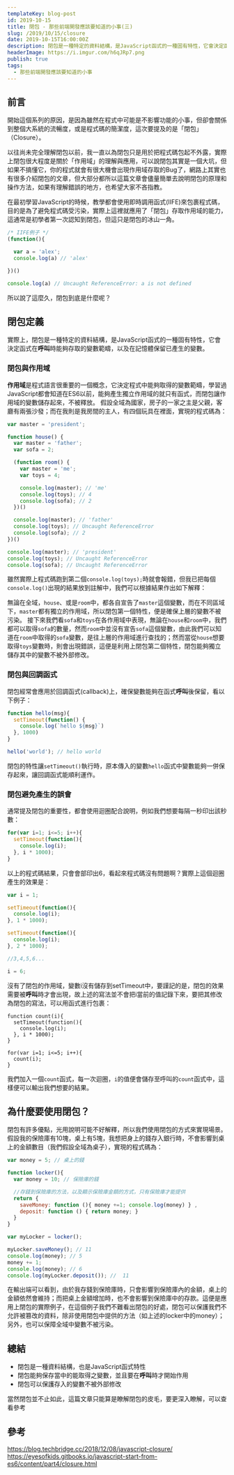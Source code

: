 ```yaml
---
templateKey: blog-post
id: 2019-10-15
title: 閉包 - 那些前端開發應該要知道的小事(三)
slug: /2019/10/15/closure
date: 2019-10-15T16:00:00Z
description: 閉包是一種特定的資料結構，是JavaScript函式的一種固有特性，它會決定函式在呼叫時能夠存取的變數範疇，以及在記憶體保留已產生的變數。
headerImage: https://i.imgur.com/h6qJRp7.png
publish: true
tags:
  - 那些前端開發應該要知道的小事
---
```


## 前言
開始這個系列的原因，是因為雖然在程式中可能是不影響功能的小事，但卻會關係到整個大系統的流暢度，或是程式碼的簡潔度，這次要提及的是「閉包」（Closure）。

以往尚未完全理解閉包以前，我一直以為閉包只是用於把程式碼包起不外露，實際上閉包很大程度是關於「作用域」的理解與應用，可以說閉包其實是一個大坑，但如果不搞懂它，你的程式就會有很大機會出現作用域存取的Bug了，網路上其實也有很多介紹閉包的文章，但大部分都所以這篇文章會儘量簡單去說明閉包的原理和操作方法，如果有理解錯誤的地方，也希望大家不吝指教。

在最初學習JavaScript的時候，教學都會使用即時調用函式(IIFE)來包裹程式碼，目的是為了避免程式碼受污染，實際上這裡就應用了「閉包」存取作用域的能力，這通常是初學者第一次認知到閉包，但這只是閉包的冰山一角。

```javascript
/* IIFE例子 */
(function(){

  var a = 'alex';
  console.log(a) // 'alex'

})()

console.log(a) // Uncaught ReferenceError: a is not defined
```

所以說了這麼久，閉包到底是什麼呢？

## 閉包定義
實際上，閉包是一種特定的資料結構，是JavaScript函式的一種固有特性，它會決定函式在**呼叫**時能夠存取的變數範疇，以及在記憶體保留已產生的變數。

### 閉包與作用域
**作用域**是程式語言很重要的一個概念，它決定程式中能夠取得的變數範疇，學習過JavaScript都會知道在ES6以前，能夠產生獨立作用域的就只有函式，而閉包讓作用域的變數儲存起來，不被釋放。
假設全域為國家，房子的一家之主是父親，客廳有兩張沙發；而在我則是我房間的主人，有四個玩具在裡面，實現的程式碼為：
```javascript
var master = 'president';

function house() {
  var master = 'father';
  var sofa = 2;

  (function room() {
    var master = 'me';
    var toys = 4;

    console.log(master); // 'me'
    console.log(toys); // 4
    console.log(sofa); // 2
  })()

  console.log(master); // 'father'
  console.log(toys); // Uncaught ReferenceError
  console.log(sofa); // 2
})()

console.log(master); // 'president'
console.log(toys); // Uncaught ReferenceError
console.log(sofa); // Uncaught ReferenceError

```
雖然實際上程式碼跑到第二個`console.log(toys);`時就會報錯，但我已把每個`console.log()`出現的結果放到註解中，我們可以根據結果作出如下解釋：

無論在全域，`house`、或是`room`中，都各自宣告了`master`這個變數，而在不同區域下，`master`都有獨立的作用域，所以閉包第一個特性，便是確保上層的變數不被污染。
接下來我們看`sofa`和`toys`在各作用域中表現，無論在`house`和`room`中，我們都可以取得`sofa`的數量，然而`room`中並沒有宣告`sofa`這個變數，由此我們可以知道在`room`中取得的`sofa`變數，是往上層的作用域進行查找的；然而當從`house`想要取得`toys`變數時，則會出現錯誤，這便是利用上閉包第二個特性，閉包能夠獨立儲存其中的變數不被外部修改。

### 閉包與回調函式
閉包經常會應用於回調函式(callback)上，確保變數能夠在函式**呼叫**後保留，看以下例子：
```javascript
function hello(msg){
  setTimeout(function() {
    console.log(`hello ${msg}`)
  }, 1000)
}

hello('world'); // hello world
```
閉包的特性讓`setTimeout()`執行時，原本傳入的變數`hello`函式中變數能夠一併保存起來，讓回調函式能順利運作。

### 閉包避免產生的誤會
通常提及閉包的重要性，都會使用迴圈配合說明，例如我們想要每隔一秒印出該秒數：
```javascript
for(var i=1; i<=5; i++){
  setTimeout(function(){
    console.log(i);
  }, i * 1000);
}
```
以上的程式碼結果，只會會部印出6，看起來程式碼沒有問題啊？實際上這個迴圈產生的效果是：
```javascript
var i = 1;

setTimeout(function(){
  console.log(i);
}, 1 * 1000);

setTimeout(function(){
  console.log(i);
}, 2 * 1000);

//3,4,5,6...

i = 6;
```
沒有了閉包的作用域，變數i沒有儲存到setTimeout中，要謹記的是，閉包的效果需要被**呼叫**時才會出現，故上述的寫法並不會把i當前的值記錄下來，要把其修改為閉包的寫法，可以用函式進行包裹：
```
function count(i){
  setTimeout(function(){
    console.log(i);
  }, i * 1000);
}

for(var i=1; i<=5; i++){
  count(i);
}
```
我們加入一個`count`函式，每一次迴圈，`i`的值便會儲存至呼叫的`count`函式中，這樣便可以輸出我們想要的結果。

## 為什麼要使用閉包？
閉包有許多優點，光用說明可能不好解釋，所以我們使用閉包的方式來實現場景。假設我的保險庫有10塊，桌上有5塊，我想把身上的錢存入銀行時，不會影響到桌上的金額數目（我們假設全域為桌子），實現的程式碼為：
```javascript
var money = 5; // 桌上的錢

function locker(){
  var money = 10; // 保險庫的錢

  //存錢到保險庫的方法，以及顯示保險庫金額的方式，只有保險庫才能提供
  return {
    saveMoney: function (){ money +=1; console.log(money) } ,
    deposit: function () { return money; }
  }
}

var myLocker = locker();

myLocker.saveMoney(); // 11
console.log(money); // 5
money += 1;
console.log(money); // 6
console.log(myLocker.deposit()); //  11
```
在輸出端可以看到，由於我存錢到保險庫時，只會影響到保險庫內的金額，桌上的金額依然會維持；而把桌上金額增加時，也不會影響到保險庫中的存款。這便是應用上閉包的實際例子，在這個例子我們不難看出閉包的好處，閉包可以保護我們不允許被篡改的資料，除非使用閉包中提供的方法（如上述的locker中的money）；另外，也可以保障全域中變數不被污染。

## 總結
- 閉包是一種資料結構，也是JavaScript函式特性
- 閉包能夠保存當中的能取得之變數，並且要在**呼叫**時才開始作用
- 閉包可以保護存入的變數不被外部修改

當然閉包並不止如此，這篇文章只能算是瞭解閉包的皮毛，要更深入瞭解，可以查看參考

## 參考
https://blog.techbridge.cc/2018/12/08/javascript-closure/
https://eyesofkids.gitbooks.io/javascript-start-from-es6/content/part4/closure.html